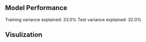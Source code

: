  ## Model Performance
Training variance explained: 33.0%
Test variance explained: 32.0%
 ## Visulization
